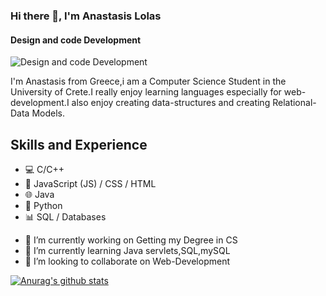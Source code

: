 

### Hi there 👋, I'm Anastasis Lolas
#### Design and code Development
![Design and code Development](https://miro.medium.com/v2/resize:fit:840/1*b21FyqUbowHYAOQDXH0tDw.jpeg)

I'm Anastasis from Greece,i am a Computer Science Student in the University of Crete.I really enjoy learning languages especially for web-development.I also enjoy creating data-structures and creating Relational-Data Models.
## Skills and Experience
* 💻 C/C++
* 📱 JavaScript (JS) / CSS / HTML
* 🌐 Java
* 🐍 Python
* 📊 SQL / Databases


- 🔭 I’m currently working on Getting my Degree in CS 
- 🌱 I’m currently learning Java servlets,SQL,mySQL 
- 👯 I’m looking to collaborate on Web-Development 





[![Anurag's github stats](https://github-readme-stats.vercel.app/api?username=Anastasis-Lolas)](https://github.com/Anastasis-Lolas/github-readme-stats)

